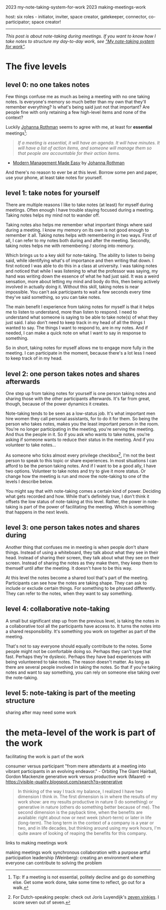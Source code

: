 <!--
.. title: Five levels of note-taking in meetings
.. slug: five-levels-of-note-taking-in-meetings
.. date: 2025-04-19
.. category: 
.. tags: 
.. type: text
.. description: Facilitating the work is part of the work.
-->

2023 my-note-taking-system-for-work
2023 making-meetings-work

host: six roles - initiator, inviter, space creator, gatekeeper, connector, co-participator; space creator!

---

*This post is about note-taking during meetings. If you want to know how I take notes to structure my day-to-day work, see ["My note-taking system for work"](link://slug/my-note-taking-system-for-work).*


# The five levels

## level 0: no one takes notes

Few things confuse me as much as being a meeting with no one taking notes. Is everyone's memory so much better than my own that they'll remember everything? Is what's being said just not that important? Are people fine with only retaining a few high-level items and none of the context?

Luckily [Johanna Rothman](https://www.jrothman.com/) seems to agree with me, at least for __essential__ meetings[^1]:

> *If a meeting is essential, it will have an agenda. It will have minutes. It will have a list of action items, and someone will manage them so that people are accountable for their action items.*  
- [Modern Management Made Easy](https://leanpub.com/b/modernmanagementmadeeasy) by [Johanna Rothman](https://www.jrothman.com/)

[^1]: Tip: If a meeting is not essential, politely decline and go do something else. Get some work done, take some time to reflect, go out for a walk.

And there's no reason to ever be at this level. Borrow some pen and paper, use your phone, at least take notes for yourself.


## level 1: take notes for yourself

There are multiple reasons I like to take notes (at least) for myself during meetings. Often enough I have trouble staying focused during a meeting. Taking notes helps my mind not to wander off.

Taking notes also helps me remember what important things where said during a meeting. I know my memory on its own is not good enough to remember it all. Taking notes helps with remembering in two ways. First of all, I can refer to my notes both during and after the meeting. Secondly, taking notes helps me with remembering / storing into memory.

Which brings us to a key skill for note-taking. The ability to listen to being said, while identifying what's of importance and then writing that down. I first noticed I was able to do this in a class at university. I was taking notes and noticed that while I was listening to what the professor was saying, my hand was writing down the essence of what he had just said. It was a weird sensation, more about letting my mind and body do this, then being actively involved in actually doing it. Without this skill, taking notes is near impossible. You can't ask participants to wait a few seconds every time they've said something, so you can take notes.

The main benefit I experience from taking notes for myself is that it helps me to listen to understand, more than listen to respond. I need to understand what someone is saying to be able to take note(s) of what they just said. I also don't need to keep track in my head of all the things I wanted to say. The things I want to respond to, are in my notes. And if needed, I can make a quick note on what I want to say in response to something.

So in short, taking notes for myself allows me to engage more fully in the meeting. I can participate in the moment, because there's a lot less I need to keep track of in my head.


## level 2: one person takes notes and shares afterwards

One step up from taking notes for yourself is one person taking notes and sharing those with the other participants afterwards. It's far from great, though, because of the power dynamics it creates.

Note-taking tends to be seen as a low-status job. It's what important men hire women they call personal assistants, for to do it for them. So being the person who takes notes, makes you the least important person in the room. You're no longer participating in the meeting, you're serving the meeting. And thus the people in it. So if you ask who wants to take notes, you're asking if someone wants to reduce their status in the meeting. And if you volunteer to take notes...

As someone who ticks almost every privilege checkbox[^2], I'm not the best person to speak to this topic or share experiences. In most situations I can afford to be the person taking notes. And if I want to be a good ally, I have two options. Volunteer to take notes and try to give it more status. Or change how the meeting is run and move the note-taking to one of the levels I describe below.

[^2]: For Dutch-speaking people: check out Joris Luyendijk's [zeven vinkjes](https://www.jorisluyendijk.nl/index_p_4147.html). I score seven out of seven.

You might say that with note-taking comes a certain kind of power. Deciding what gets recorded and how. While that's definitely true, I don't think it offsets the low status of note-taking at this level. Rather, the power in note-taking is part of the power of facilitating the meeting. Which is something that happens in the next levels.


## level 3: one person takes notes and shares during

Another thing that confuses me in meeting is when people don't share things. Instead of using a whiteboard, they talk about what they see in their head. Instead of sharing their screen, they talk about what they see on their screen. Instead of sharing the notes as they make them, they keep them to themself until after the meeting. It doesn't have to be this way.

At this level the notes become a shared tool that's part of the meeting. Participants can see how the notes are taking shape. They can ask to include or exclude certain things. For something to be phrased differently. They can refer to the notes, when they want to say something.


## level 4: collaborative note-taking

A small but significant step up from the previous level, is taking the notes in a collaborative tool all the participants have access to. It turns the notes into a shared responsibility. It's something you work on together as part of the meeting.

That's not to say everyone should equally contribute to the notes. Some people might not be comfortable doing so. Perhaps they can't type that fast. Perhaps they're dyslexic. Perhaps they have bad experiences with being volunteered to take notes. The reason doesn't matter. As long as there are several people involved in taking the notes. So that if you're taking notes and want to say something, you can rely on someone else taking over the note-taking.


## level 5: note-taking is part of the meeting structure



sharing after may need some work


# the meta-level of the work is part of the work

facilitating the work is part of the work

consumer versus participant
	"from mere attendants at a meeting into vibrant participants in an evolving endeavor." - Orbiting The Giant Hairball, Gordon Mackenzie
generative work versus productive work (Maaret) -> https://visible-quality.blogspot.com/search?q=generative

> In thinking of the way I track my balance, I realized I have two dimension I think in. The first dimension is in where the results of my work show: are my results productive in nature (I do something) or generative in nature (others do something better because of me). The second dimension is the payback time, when the benefits are available: right about now or next week (short-term) or later in life (long-term). The long term in the context of a company is a year or two, and in life decades, but thinking around using my work hours, I'm quite aware of looking of reaping the benefits for this company.

links to making meetings work

making meetings work
synchronous collaboration with a purpose
artful participation
leadership (Weinberg): creating an environment where everyone can contribute to solving the problem